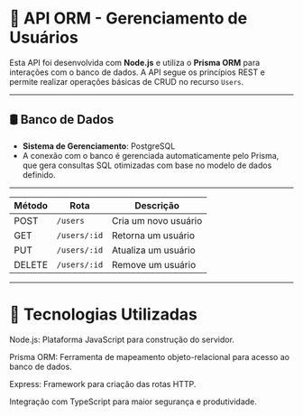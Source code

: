# 📘 API ORM - Gerenciamento de Usuários

Esta API foi desenvolvida com **Node.js** e utiliza o **Prisma ORM** para interações com o banco de dados. A API segue os princípios REST e permite realizar operações básicas de CRUD no recurso `Users`.

---

## 🛢️ Banco de Dados

- **Sistema de Gerenciamento**: PostgreSQL  
- A conexão com o banco é gerenciada automaticamente pelo Prisma, que gera consultas SQL otimizadas com base no modelo de dados definido.

---

| Método | Rota         | Descrição            |
| ------ | ------------ | -------------------- |
| POST   | `/users`     | Cria um novo usuário |
| GET    | `/users/:id` | Retorna um usuário   |
| PUT    | `/users/:id` | Atualiza um usuário  |
| DELETE | `/users/:id` | Remove um usuário    |

---

# 🔧 Tecnologias Utilizadas

Node.js: Plataforma JavaScript para construção do servidor.

Prisma ORM: Ferramenta de mapeamento objeto-relacional para acesso ao banco de dados.

Express: Framework para criação das rotas HTTP.

Integração com TypeScript para maior segurança e produtividade.



